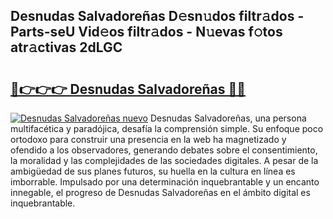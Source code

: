 ## Desnudas Salvadoreñas D𝚎sn𝚞dos filtr𝚊dos - Parts-seU Vid𝚎os filtr𝚊dos - N𝚞evas f𝚘tos atr𝚊ctivas 2dLGC

# <h2><a href="http://mb36myv.tromn.icu/?c=Desnudas+Salvadore%c3%b1as">🔗👉👉👉 Desnudas Salvadoreñas 🔗🔗</a></h2>

[![Desnudas Salvadoreñas nuevo](https://i.imgur.com/pEAQMta.gif)](http://mb36myv.tromn.icu/?c=Desnudas+Salvadore%c3%b1as)
Desnudas Salvadoreñas, una persona multifacética y paradójica, desafía la comprensión simple. Su enfoque poco ortodoxo para construir una presencia en la web ha magnetizado y ofendido a los observadores, generando debates sobre el consentimiento, la moralidad y las complejidades de las sociedades digitales. A pesar de la ambigüedad de sus planes futuros, su huella en la cultura en línea es imborrable. Impulsado por una determinación inquebrantable y un encanto innegable, el progreso de Desnudas Salvadoreñas en el ámbito digital es inquebrantable.
